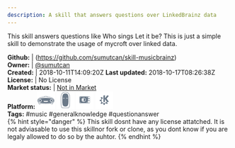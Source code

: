 ```yaml
---
description: A skill that answers questions over LinkedBrainz data
---
```

This skill answers questions like Who sings Let it be? This is just a simple skill to demonstrate the usage of mycroft over linked data.

**Github:** | (https://github.com/sumutcan/skill-musicbrainz)  
**Owner:** | [@sumutcan](https://github.com/sumutcan)  
**Created:** | 2018-10-11T14:09:20Z  **Last updated:** 2018-10-17T08:26:38Z  
**License:** | No License  
**Market status:** | [Not in Market](https://market.mycroft.ai/skill/)  
**Platform:**   ![](.gitbook/assets/mark-1-icon.png)  ![](.gitbook/assets/mark-2-icon.png)  ![](.gitbook/assets/picroft-icon.png)  ![](.gitbook/assets/kde.png)   
**Tags:** \#music \#generalknowledge \#questionanswer   
{% hint style="danger" %}
This skill dosnt have any license attatched. It is not adviasable to use this skillnor fork or clone, as you dont know if you are legaly allowed to do so by the auhtor.
{% endhint %}
